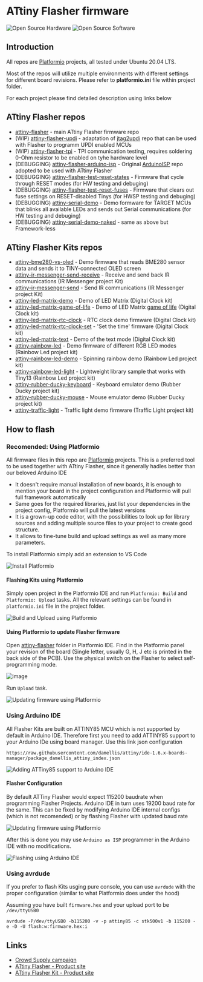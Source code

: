 # ATtiny Flasher firmware

![Open Source Hardware](/doc/images/open-source-hardware-logo.png)
![Open Source Software](/doc/images/open-source-software-logo.png)

## Introduction

All repos are [Platformio](https://platformio.org/) projects, all tested under Ubuntu 20.04 LTS. 

Most of the repos will utilize multiple environments with different settings for different board revisions. Please refer to **platformio.ini** file within project folder.

For each project please find detailed description using links below

## ATtiny Flasher repos

- [attiny-flasher](/firmware/flasher/attiny-flasher) - main ATtiny Flasher firmware repo
- (WIP) [attiny-flasher-updi](/firmware/flasher/attiny-flasher-updi) - adaptation of [jtag2updi](https://github.com/ElTangas/jtag2updi) repo that can be used with Flasher to programm UPDI enabled MCUs
- (WIP) [attiny-flasher-tpi](/firmware/flasher/attiny-flasher-tpi) - TPI communication testing, requires soldering 0-Ohm resistor to be enabled on tyhe hardware level
- (DEBUGGING) [attiny-flasher-arduino-isp](/firmware/flasher/attiny-flasher-arduino-isp) - Original [ArduinoISP](https://www.arduino.cc/en/Tutorial/BuiltInExamples/ArduinoISP) repo adopted to be used with ATtiny Flasher
- (DEBUGGING) [attiny-flasher-test-reset-states](/firmware/flasher/attiny-flasher-test-reset-states) - Firmware that cycle through RESET modes (for HW testing and debuging)
- (DEBUGGING) [attiny-flasher-test-reset-fuses](/firmware/flasher/attiny-flasher-test-reset-fuses) - Firmware that clears out fuse settings on RESET-disabled Tinys (for HWSP testing and debuging)
- (DEBUGGING) [attiny-serial-demo](/firmware/flasher/attiny-serial-demo) - Demo formware for TARGET MCUs that blinks all available LEDs and sends out Serial communications (for HW testing and debuging) 
- (DEBUGGING) [attiny-serial-demo-naked](/firmware/flasher/attiny-serial-demo-naked) - same as above but Framework-less

## ATtiny Flasher Kits repos

- [attiny-bme280-vs-oled](/firmware/kits/attiny-bme280-vs-oled) - Demo firmware that reads BME280 sensor data and sends it to TINY-connected OLED screen
- [attiny-ir-messenger-send-receive](/firmware/kits/attiny-ir-messenger-send-receive) - Receive and send back IR communications (IR Messenger project Kit)
- [attiny-ir-messenger-send](/firmware/kits/attiny-ir-messenger-send) - Send IR communications (IR Messenger project Kit)
- [attiny-led-matrix-demo](/firmware/kits/attiny-led-matrix) - Demo of LED Matrix (Digital Clock kit)
- [attiny-led-matrix-game-of-life](/firmware/kits/attiny-led-matrix-game-of-life) - Demo of LED Matrix [game of life](https://en.wikipedia.org/wiki/Conway%27s_Game_of_Life) (Digital Clock kit)
- [attiny-led-matrix-rtc-clock](/firmware/kits/attiny-led-matrix-rtc-clock) - RTC clock demo firmware (Digital Clock kit)
- [attiny-led-matrix-rtc-clock-set](/firmware/kits/attiny-led-matrix-rtc-clock-set) - 'Set the time' firmware (Digital Clock kit)
- [attiny-led-matrix-text](/firmware/kits/attiny-led-matrix-text) - Demo of the text mode (Digital Clock kit)
- [attiny-rainbow-led](/firmware/kits/attiny-rainbow-led) - Demo firmware of different RGB LED modes (Rainbow Led project kit)
- [attiny-rainbow-led-demo](/firmware/kits/attiny-rainbow-led-demo) - Spinning rainbow demo (Rainbow Led project kit)
- [attiny-rainbow-led-light](/firmware/kits/attiny-rainbow-led-light) - Lightweight library sample that works with Tiny13 (Rainbow Led project kit)
- [attiny-rubber-ducky-keyboard](/firmware/kits/attiny-rubber-ducky-keyboard) - Keyboard emulator demo (Rubber Ducky project kit)
- [attiny-rubber-ducky-mouse](/firmware/kits/attiny-rubber-ducky-mouse) - Mouse emulator demo  (Rubber Ducky project kit)
- [attiny-traffic-light](/firmware/kits/attiny-traffic-light) - Traffic light demo firmware (Traffic Light project kit)

## How to flash

### Recomended: Using Platformio

All firmware files in this repo are [Platformio](https://platformio.org/) projects. This is a preferred tool to be used together with ATtiny Flasher, since it generally hadles better than our beloved Arduino IDE
- It doesn't require manual installation of new boards, it is enough to mention your board in the project configuration and Platformio will pull full framework automatically
- Same goes for the required libraries, just list your dependencies in the project config, Platformio will pull the latest versions
- It is a grown-up code editor, with the possibilities to look up for library sources and adding multiple source files to your project to create good structure.
- It allows to fine-tune build and upload settings as well as many more parameters.

To install Platformio simply add an extension to VS Code

![Install Platformio](images/simplescreenrecorder-2022-01-28_21.06.11.mkv.gif)

#### Flashing Kits using Platformio

Simply open project in the Platformio IDE and run `Platformio: Build` and `Platformio: Upload` tasks. All the relevant settings can be found in `platformio.ini` file in the project folder.

![Build and Upload using Platformio](images/simplescreenrecorder-2022-01-28_21.10.08.mkv.gif)

#### Using Platformio to update Flasher firmware

Open [attiny-flasher](/firmware/flasher/attiny-flasher) folder in Platformio IDE. Find in the Platformio panel your revision of the board (Single letter, usually G, H, J etc is printed in the back side of the PCB). Use the physical switch on the Flasher to select self-programming mode.

![image](https://user-images.githubusercontent.com/5459747/169228536-0cdf59e1-46b4-4efe-903c-ac8cbcd3741d.png)

Run `Upload` task.

![Updating firmware using Platformio](images/simplescreenrecorder-2022-01-28_21.30.48.mkv.gif)

### Using Arduino IDE

All Flasher Kits are built on ATTINY85 MCU which is not supported by default in Arduino IDE. Therefore first you need to add ATTINY85 support to your Arduino IDe using board manager. Use this link json configuration
```
https://raw.githubusercontent.com/damellis/attiny/ide-1.6.x-boards-manager/package_damellis_attiny_index.json
```

![Adding ATTiny85 support to Arduino IDE](images/simplescreenrecorder-2022-01-28_21.14.22.mkv.gif)

#### Flasher Configuration

By default ATTiny Flasher would expect 115200 baudrate when programming Flasher Projects. Arduino IDE in turn uses 19200 baud rate for the same. This can be fixed by modifying Arduino IDE internal configs (which is not recomended) or by flashing Flasher with updated baud rate

![Updating firmware using Platformio](images/simplescreenrecorder-2022-01-28_21.30.48.mkv.gif)

After this is done you may use `Arduino as ISP` programmer in the Arduino IDE with no modifications.

![Flashing using Arduino IDE](images/simplescreenrecorder-2022-01-28_21.32.04.mkv.gif)

### Using avrdude

If you prefer to flash Kits usging pure console, you can use `avrdude` with the proper configuration (similar to what Platformio does under the hood)

Assuming you have built `firmware.hex` and your upload port to be `/dev/ttyUSB0`
```
avrdude -P/dev/ttyUSB0 -b115200 -v -p attiny85 -c stk500v1 -b 115200 -e -D -U flash:w:firmware.hex:i
```

## Links

- [Crowd Supply campaign](https://www.crowdsupply.com/sonocotta/attiny-flasher)
- [ATtiny Flasher - Product site](https://sonocotta.com/attiny-flasher/)
- [ATtiny Flasher Kit - Product site](https://sonocotta.com/attiny-flasher-kit/)
